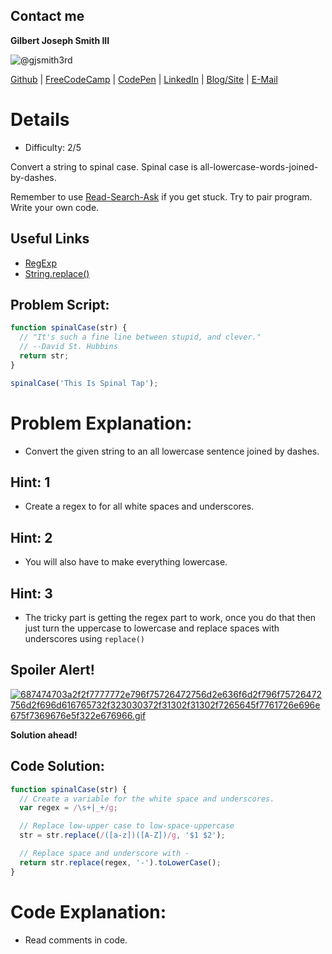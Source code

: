 ## Contact me
**Gilbert Joseph Smith III**

![@gjsmith3rd](https://avatars0.githubusercontent.com/gjsmith3rd?&s=128)

[Github](https://github.com/gjsmith3rd) | [FreeCodeCamp](http://www.freecodecamp.com/gjsmith3rd) |  [CodePen](http://codepen.io/gjsmith3rd/) | [LinkedIn](https://www.linkedin.com/in/gjsmith3rd) | [Blog/Site](https://gjsmith3rd.github.io/) | [E-Mail](mailto:contact@mobileCreature.com)

# Details
- Difficulty: 2/5

Convert a string to spinal case. Spinal case is all-lowercase-words-joined-by-dashes.

Remember to use [ Read-Search-Ask](http://github.com/FreeCodeCamp/freecodecamp/wiki/How-to-get-help-when-you-get-stuck) if you get stuck. Try to pair program. Write your own code.

## Useful Links
- [RegExp](https://developer.mozilla.org/en-US/docs/Web/JavaScript/Reference/Global_Objects/RegExp)
- [String.replace()](https://developer.mozilla.org/en-US/docs/Web/JavaScript/Reference/Global_Objects/String/replace)

## Problem Script:

```js
function spinalCase(str) {
  // "It's such a fine line between stupid, and clever."
  // --David St. Hubbins
  return str;
}

spinalCase('This Is Spinal Tap');
```

# Problem Explanation:
- Convert the given string to an all lowercase sentence joined by dashes.

## Hint: 1
- Create a regex to for all white spaces and underscores.

## Hint: 2
- You will also have to make everything lowercase.

## Hint: 3
- The tricky part is getting the regex part to work, once you do that then just turn the uppercase to lowercase and replace spaces with underscores using `replace()`

## Spoiler Alert!
[![687474703a2f2f7777772e796f75726472756d2e636f6d2f796f75726472756d2f696d616765732f323030372f31302f31302f7265645f7761726e696e675f7369676e5f322e676966.gif](https://files.gitter.im/FreeCodeCamp/Wiki/nlOm/thumb/687474703a2f2f7777772e796f75726472756d2e636f6d2f796f75726472756d2f696d616765732f323030372f31302f31302f7265645f7761726e696e675f7369676e5f322e676966.gif)](https://files.gitter.im/FreeCodeCamp/Wiki/nlOm/687474703a2f2f7777772e796f75726472756d2e636f6d2f796f75726472756d2f696d616765732f323030372f31302f31302f7265645f7761726e696e675f7369676e5f322e676966.gif)

**Solution ahead!**

## Code Solution:

```js
function spinalCase(str) {
  // Create a variable for the white space and underscores.
  var regex = /\s+|_+/g;

  // Replace low-upper case to low-space-uppercase
  str = str.replace(/([a-z])([A-Z])/g, '$1 $2');

  // Replace space and underscore with -
  return str.replace(regex, '-').toLowerCase();
}
```

# Code Explanation:
- Read comments in code.
